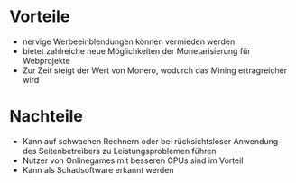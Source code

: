 # Vorteile
* nervige Werbeeinblendungen können vermieden werden
* bietet zahlreiche neue Möglichkeiten der Monetarisierung für Webprojekte
* Zur Zeit steigt der Wert von Monero, wodurch das Mining ertragreicher wird

# Nachteile
* Kann auf schwachen Rechnern oder bei rücksichtsloser Anwendung des Seitenbetreibers zu Leistungsproblemen führen
* Nutzer von Onlinegames mit besseren CPUs sind im Vorteil
* Kann als Schadsoftware erkannt werden
